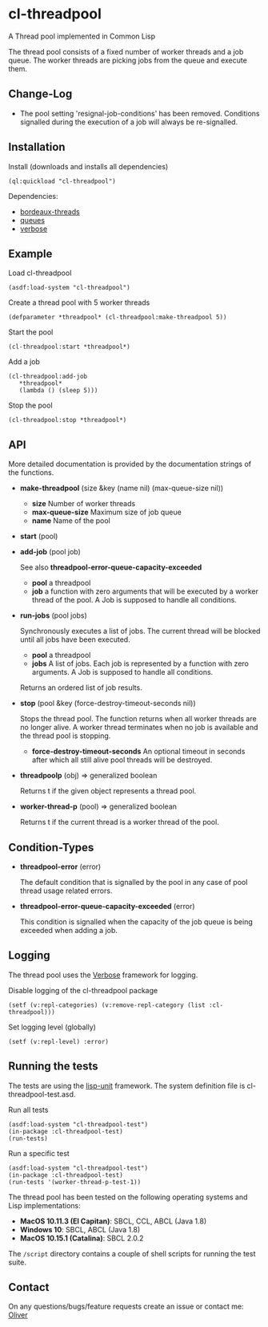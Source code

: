 # cl-threadpool

A Thread pool implemented in Common Lisp

The thread pool consists of a fixed number of worker threads and a job queue. The worker
threads are picking jobs from the queue and execute them. 

Change-Log
----------

* The pool setting 'resignal-job-conditions' has been removed. Conditions signalled during
  the execution of a job will always be re-signalled.


Installation
------------

Install (downloads and installs all dependencies)

    (ql:quickload "cl-threadpool")

Dependencies:

* [bordeaux-threads](https://github.com/sionescu/bordeaux-threads) 
* [queues](https://github.com/oconnore/queues)
* [verbose](https://github.com/Shinmera/verbose)

Example
-------

Load cl-threadpool

    (asdf:load-system "cl-threadpool")

Create a thread pool with 5 worker threads

    (defparameter *threadpool* (cl-threadpool:make-threadpool 5))

Start the pool

    (cl-threadpool:start *threadpool*)

Add a job

    (cl-threadpool:add-job
       *threadpool*
       (lambda () (sleep 5)))

Stop the pool

    (cl-threadpool:stop *threadpool*)


API
---

More detailed documentation is provided by the documentation strings of the functions.

* **make-threadpool** (size &key (name nil) (max-queue-size nil))

    * __size__ Number of worker threads
    * __max-queue-size__ Maximum size of job queue
    * __name__  Name of the pool
  
* **start** (pool)

* **add-job** (pool job)

   See also **threadpool-error-queue-capacity-exceeded**

    * __pool__ a threadpool   
    * __job__  a function with zero arguments that will be executed by a worker thread of the pool. A Job is supposed to handle all conditions.

* **run-jobs** (pool jobs)

   Synchronously executes a list of jobs. The current thread will be blocked until all jobs have been executed. 

    * __pool__ a threadpool   
    * __jobs__  A list of jobs. Each job is represented by a function with zero arguments. A Job is supposed to handle all conditions.

    Returns an ordered list of job results.

* **stop** (pool &key (force-destroy-timeout-seconds nil))

   Stops the thread pool. The function returns when all worker threads are no longer alive. A worker thread terminates
when no job is available and the thread pool is stopping.

    * __force-destroy-timeout-seconds__ An optional timeout in seconds after which all still alive
pool threads will be destroyed.
  
* **threadpoolp** (obj) => generalized boolean

   Returns t if the given object represents a thread pool.

* **worker-thread-p** (pool) => generalized boolean

   Returns t if the current thread is a worker thread of the pool.

Condition-Types
---------------

* **threadpool-error** (error)

   The default condition that is signalled by the pool in any case of pool thread usage related errors.

* **threadpool-error-queue-capacity-exceeded** (error)

   This condition is signalled when the capacity of the job queue is being exceeded when adding a job.


Logging
-------

The thread pool uses the [Verbose](https://github.com/Shinmera/verbose) framework for logging.

Disable logging of the cl-threadpool package

    (setf (v:repl-categories) (v:remove-repl-category (list :cl-threadpool)))

Set logging level (globally)

    (setf (v:repl-level) :error)

Running the tests
-----------------

The tests are using the [lisp-unit](https://github.com/OdonataResearchLLC/lisp-unit) framework.
The system definition file is cl-threadpool-test.asd.

Run all tests

    (asdf:load-system "cl-threadpool-test")
    (in-package :cl-threadpool-test)
    (run-tests)

Run a specific test

    (asdf:load-system "cl-threadpool-test")
    (in-package :cl-threadpool-test)
    (run-tests '(worker-thread-p-test-1))

The thread pool has been tested on the following operating systems and Lisp implementations:

* __MacOS 10.11.3 (El Capitan)__: SBCL, CCL, ABCL (Java 1.8)
* __Windows 10__: SBCL, ABCL (Java 1.8)
* __MacOS 10.15.1 (Catalina)__: SBCL 2.0.2

The `/script` directory contains a couple of shell scripts for running the test suite.


Contact
-------

On any questions/bugs/feature requests create an issue or contact me: [Oliver](mailto:frechmatz@gmx.de)





